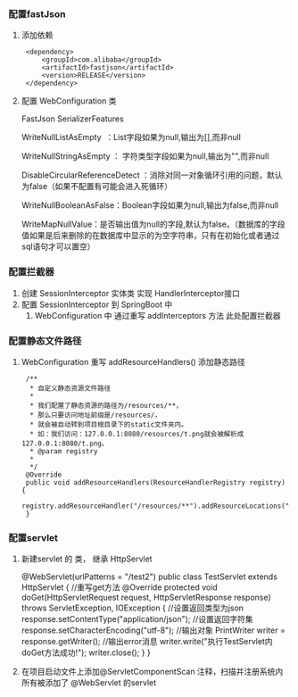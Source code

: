 ### 配置fastJson
1. 添加依赖 
        
        <dependency>
            <groupId>com.alibaba</groupId>
            <artifactId>fastjson</artifactId>
            <version>RELEASE</version>
        </dependency>
        
2. 配置 WebConfiguration 类

    FastJson SerializerFeatures
    
    WriteNullListAsEmpty  ：List字段如果为null,输出为[],而非null
    
    WriteNullStringAsEmpty ： 字符类型字段如果为null,输出为"",而非null
    
    DisableCircularReferenceDetect ：消除对同一对象循环引用的问题，默认为false（如果不配置有可能会进入死循环）
    
    WriteNullBooleanAsFalse：Boolean字段如果为null,输出为false,而非null
    
    WriteMapNullValue：是否输出值为null的字段,默认为false。（数据库的字段值如果是后来删除的在数据库中显示的为空字符串，只有在初始化或者通过sql语句才可以置空）
     
        
### 配置拦截器

1. 创建 SessionInterceptor 实体类 实现 HandlerInterceptor接口 
2. 配置 SessionInterceptor 到 SpringBoot 中 
    1. WebConfiguration 中 通过重写 addInterceptors 方法 此处配置拦截器
    
### 配置静态文件路径
1. WebConfiguration 重写 addResourceHandlers() 添加静态路径

        /**
         * 自定义静态资源文件路径
         *
         * 我们配置了静态资源的路径为/resources/**，
         * 那么只要访问地址前缀是/resources/，
         * 就会被自动转到项目根目录下的static文件夹内。
         * 如：我们访问：127.0.0.1:8080/resources/t.png就会被解析成127.0.0.1:8080/t.png。
         * @param registry
         *
         */
        @Override
        public void addResourceHandlers(ResourceHandlerRegistry registry) {
            registry.addResourceHandler("/resources/**").addResourceLocations("classpath:/static/");
        }
    
### 配置servlet 

1. 新建servlet 的 类， 继承 HttpServlet
    
    
    @WebServlet(urlPatterns = "/test2")
    public class TestServlet extends HttpServlet
    {
        //重写get方法
        @Override
        protected void doGet(HttpServletRequest request, HttpServletResponse response) throws ServletException, IOException {
            //设置返回类型为json
            response.setContentType("application/json");
            //设置返回字符集
            response.setCharacterEncoding("utf-8");
            //输出对象
            PrintWriter writer = response.getWriter();
            //输出error消息
            writer.write("执行TestServlet内doGet方法成功!");
            writer.close();
        }
    }
2. 在项目启动文件上添加@ServletComponentScan 注释，扫描并注册系统内所有被添加了 @WebServlet 的servlet



        
        
        
        

        
        
        

    
    
    
    
    
    
    

